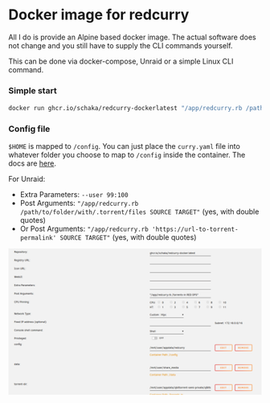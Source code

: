 # Docker image for redcurry
All I do is provide an Alpine based docker image.
The actual software does not change and you still have to supply the CLI commands yourself.

This can be done via docker-compose, Unraid or a simple Linux CLI command.

### Simple start
```sh
docker run ghcr.io/schaka/redcurry-dockerlatest "/app/redcurry.rb /path/to/folder/with/.torrent/files SOURCE TARGET"
```

### Config file
`$HOME` is mapped to `/config`. You can just place the `curry.yaml` file into whatever folder you choose to map to `/config` inside the container.
The docs are [here](https://github.com/DevYukine/red_oxide?tab=readme-ov-file#config-file).

For Unraid:
- Extra Parameters: `--user 99:100`
- Post Arguments: `"/app/redcurry.rb /path/to/folder/with/.torrent/files SOURCE TARGET"` (yes, with double quotes)
- Or Post Arguments: `"/app/redcurry.rb 'https://url-to-torrent-permalink' SOURCE TARGET"` (yes, with double quotes)

![unraidconfig](docs/unraid.png)